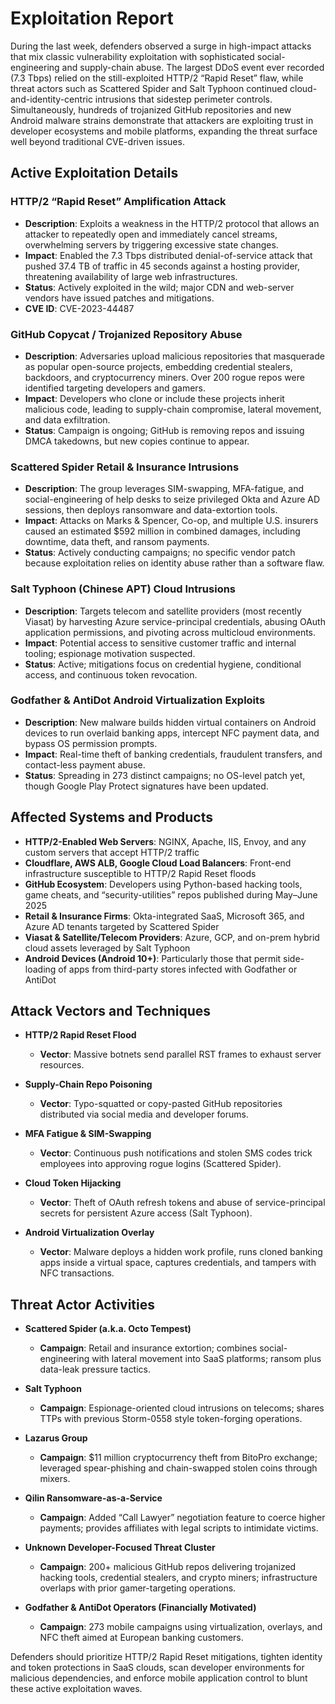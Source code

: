 # Exploitation Report  

During the last week, defenders observed a surge in high-impact attacks that mix classic vulnerability exploitation with sophisticated social-engineering and supply-chain abuse. The largest DDoS event ever recorded (7.3 Tbps) relied on the still-exploited HTTP/2 “Rapid Reset” flaw, while threat actors such as Scattered Spider and Salt Typhoon continued cloud-and-identity-centric intrusions that sidestep perimeter controls. Simultaneously, hundreds of trojanized GitHub repositories and new Android malware strains demonstrate that attackers are exploiting trust in developer ecosystems and mobile platforms, expanding the threat surface well beyond traditional CVE-driven issues.  

## Active Exploitation Details  

### HTTP/2 “Rapid Reset” Amplification Attack  
- **Description**: Exploits a weakness in the HTTP/2 protocol that allows an attacker to repeatedly open and immediately cancel streams, overwhelming servers by triggering excessive state changes.  
- **Impact**: Enabled the 7.3 Tbps distributed denial-of-service attack that pushed 37.4 TB of traffic in 45 seconds against a hosting provider, threatening availability of large web infrastructures.  
- **Status**: Actively exploited in the wild; major CDN and web-server vendors have issued patches and mitigations.  
- **CVE ID**: CVE-2023-44487  

### GitHub Copycat / Trojanized Repository Abuse  
- **Description**: Adversaries upload malicious repositories that masquerade as popular open-source projects, embedding credential stealers, backdoors, and cryptocurrency miners. Over 200 rogue repos were identified targeting developers and gamers.  
- **Impact**: Developers who clone or include these projects inherit malicious code, leading to supply-chain compromise, lateral movement, and data exfiltration.  
- **Status**: Campaign is ongoing; GitHub is removing repos and issuing DMCA takedowns, but new copies continue to appear.  

### Scattered Spider Retail & Insurance Intrusions  
- **Description**: The group leverages SIM-swapping, MFA-fatigue, and social-engineering of help desks to seize privileged Okta and Azure AD sessions, then deploys ransomware and data-extortion tools.  
- **Impact**: Attacks on Marks & Spencer, Co-op, and multiple U.S. insurers caused an estimated $592 million in combined damages, including downtime, data theft, and ransom payments.  
- **Status**: Actively conducting campaigns; no specific vendor patch because exploitation relies on identity abuse rather than a software flaw.  

### Salt Typhoon (Chinese APT) Cloud Intrusions  
- **Description**: Targets telecom and satellite providers (most recently Viasat) by harvesting Azure service-principal credentials, abusing OAuth application permissions, and pivoting across multicloud environments.  
- **Impact**: Potential access to sensitive customer traffic and internal tooling; espionage motivation suspected.  
- **Status**: Active; mitigations focus on credential hygiene, conditional access, and continuous token revocation.  

### Godfather & AntiDot Android Virtualization Exploits  
- **Description**: New malware builds hidden virtual containers on Android devices to run overlaid banking apps, intercept NFC payment data, and bypass OS permission prompts.  
- **Impact**: Real-time theft of banking credentials, fraudulent transfers, and contact-less payment abuse.  
- **Status**: Spreading in 273 distinct campaigns; no OS-level patch yet, though Google Play Protect signatures have been updated.  

## Affected Systems and Products  

- **HTTP/2-Enabled Web Servers**: NGINX, Apache, IIS, Envoy, and any custom servers that accept HTTP/2 traffic  
- **Cloudflare, AWS ALB, Google Cloud Load Balancers**: Front-end infrastructure susceptible to HTTP/2 Rapid Reset floods  
- **GitHub Ecosystem**: Developers using Python-based hacking tools, game cheats, and “security-utilities” repos published during May–June 2025  
- **Retail & Insurance Firms**: Okta-integrated SaaS, Microsoft 365, and Azure AD tenants targeted by Scattered Spider  
- **Viasat & Satellite/Telecom Providers**: Azure, GCP, and on-prem hybrid cloud assets leveraged by Salt Typhoon  
- **Android Devices (Android 10+)**: Particularly those that permit side-loading of apps from third-party stores infected with Godfather or AntiDot  

## Attack Vectors and Techniques  

- **HTTP/2 Rapid Reset Flood**  
  - **Vector**: Massive botnets send parallel RST frames to exhaust server resources.  

- **Supply-Chain Repo Poisoning**  
  - **Vector**: Typo-squatted or copy-pasted GitHub repositories distributed via social media and developer forums.  

- **MFA Fatigue & SIM-Swapping**  
  - **Vector**: Continuous push notifications and stolen SMS codes trick employees into approving rogue logins (Scattered Spider).  

- **Cloud Token Hijacking**  
  - **Vector**: Theft of OAuth refresh tokens and abuse of service-principal secrets for persistent Azure access (Salt Typhoon).  

- **Android Virtualization Overlay**  
  - **Vector**: Malware deploys a hidden work profile, runs cloned banking apps inside a virtual space, captures credentials, and tampers with NFC transactions.  

## Threat Actor Activities  

- **Scattered Spider (a.k.a. Octo Tempest)**  
  - **Campaign**: Retail and insurance extortion; combines social-engineering with lateral movement into SaaS platforms; ransom plus data-leak pressure tactics.  

- **Salt Typhoon**  
  - **Campaign**: Espionage-oriented cloud intrusions on telecoms; shares TTPs with previous Storm-0558 style token-forging operations.  

- **Lazarus Group**  
  - **Campaign**: $11 million cryptocurrency theft from BitoPro exchange; leveraged spear-phishing and chain-swapped stolen coins through mixers.  

- **Qilin Ransomware-as-a-Service**  
  - **Campaign**: Added “Call Lawyer” negotiation feature to coerce higher payments; provides affiliates with legal scripts to intimidate victims.  

- **Unknown Developer-Focused Threat Cluster**  
  - **Campaign**: 200+ malicious GitHub repos delivering trojanized hacking tools, credential stealers, and crypto miners; infrastructure overlaps with prior gamer-targeting operations.  

- **Godfather & AntiDot Operators (Financially Motivated)**  
  - **Campaign**: 273 mobile campaigns using virtualization, overlays, and NFC theft aimed at European banking customers.  

Defenders should prioritize HTTP/2 Rapid Reset mitigations, tighten identity and token protections in SaaS clouds, scan developer environments for malicious dependencies, and enforce mobile application control to blunt these active exploitation waves.